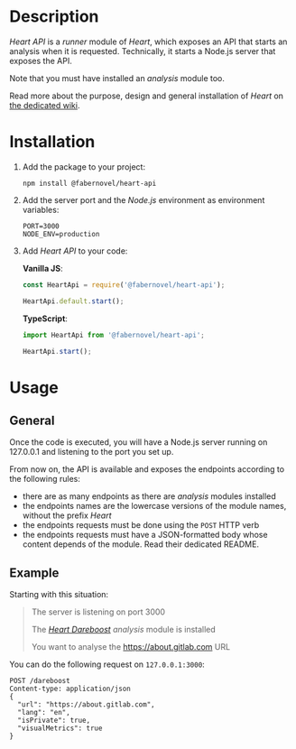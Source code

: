 # Description

_Heart API_ is a _runner_ module of _Heart_, which exposes an API that starts an analysis when it is requested. Technically, it starts a Node.js server that exposes the API.

Note that you must have installed an _analysis_ module too.

Read more about the purpose, design and general installation of _Heart_ on [the dedicated wiki](https://gitlab.com/fabernovel/heart/wikis/What-is-Heart).

# Installation

1. Add the package to your project:

    ```shell
    npm install @fabernovel/heart-api
    ```

2. Add the server port and the _Node.js_ environment as environment variables:

    ```shell
    PORT=3000
    NODE_ENV=production
    ```

3. Add _Heart API_ to your code:

    **Vanilla JS**:

    ```javascript
    const HeartApi = require('@fabernovel/heart-api');
    
    HeartApi.default.start();
    ```

    **TypeScript**:
    
    ```typescript
    import HeartApi from '@fabernovel/heart-api';
    
    HeartApi.start();
    ```

# Usage

## General

Once the code is executed, you will have a Node.js server running on 127.0.0.1 and listening to the port you set up.

From now on, the API is available and exposes the endpoints according to the following rules:
* there are as many endpoints as there are _analysis_ modules installed
* the endpoints names are the lowercase versions of the module names, without the prefix _Heart_
* the endpoints requests must be done using the `POST` HTTP verb
* the endpoints requests must have a JSON-formatted body whose content depends of the module. Read their dedicated README.

## Example

Starting with this situation:

> The server is listening on port 3000
>
> The _[Heart Dareboost](https://www.npmjs.com/package/@fabernovel/heart-dareboost)_ _analysis_ module is installed
>
> You want to analyse the https://about.gitlab.com URL

You can do the following request on `127.0.0.1:3000`:

```http
POST /dareboost
Content-type: application/json
{
  "url": "https://about.gitlab.com",
  "lang": "en",
  "isPrivate": true,
  "visualMetrics": true
}
```
